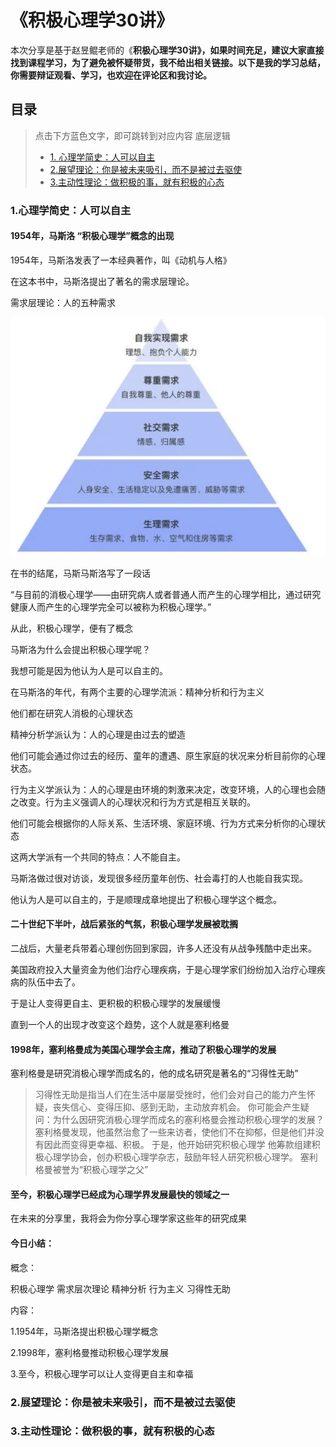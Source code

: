 # 《**积极心理学30讲》**

本次分享是基于赵昱鲲老师的《**积极心理学30讲》，如果时间充足，建议大家直接找到课程学习，为了避免被怀疑带货，我不给出相关链接。以下是我的学习总结，你需要辩证观看、学习，也欢迎在评论区和我讨论。**

## 目录

> 点击下方蓝色文字，即可跳转到对应内容
底层逻辑 
>* [1. 心理学简史：人可以自主](https://3ty.top/node/Positivepsychology/#/?id=_1心理学简史：人可以自主)
>* [2.展望理论：你是被未来吸引，而不是被过去驱使](https://a1a53w6jcoz.feishu.cn/docx/G70ydy6leoiuGSxmwjxcCk7Tnmf?from=tab_recent#part-LlRodDEHioLroUxeaEocg38knjw) 
>* [3.主动性理论：做积极的事，就有积极的心态](https://a1a53w6jcoz.feishu.cn/docx/G70ydy6leoiuGSxmwjxcCk7Tnmf?from=tab_recent#part-DKjVd7FDloGsSmxQGFDcnTZinOc)

### 1.心理学简史：人可以自主

#### 1954年，马斯洛 “积极心理学”概念的出现

1954年，马斯洛发表了一本经典著作，叫《动机与人格》

在这本书中，马斯洛提出了著名的需求层理论。

需求层理论：人的五种需求

![Image.jpeg](%E3%80%8A%E7%A7%AF%E6%9E%81%E5%BF%83%E7%90%86%E5%AD%A630%E8%AE%B2%E3%80%8B.assets/Image_jpeg_preview.png)



在书的结尾，马斯马斯洛写了一段话

“与目前的消极心理学——由研究病人或者普通人而产生的心理学相比，通过研究健康人而产生的心理学完全可以被称为积极心理学。”

从此，积极心理学，便有了概念

马斯洛为什么会提出积极心理学呢？

我想可能是因为他认为人是可以自主的。

在马斯洛的年代，有两个主要的心理学流派：精神分析和行为主义

他们都在研究人消极的心理状态

精神分析学派认为：人的心理是由过去的塑造

他们可能会通过你过去的经历、童年的遭遇、原生家庭的状况来分析目前你的心理状态。

行为主义学派认为：人的心理是由环境的刺激来决定，改变环境，人的心理也会随之改变。行为主义强调人的心理状况和行为方式是相互关联的。

他们可能会根据你的人际关系、生活环境、家庭环境、行为方式来分析你的心理状态

这两大学派有一个共同的特点：人不能自主。

马斯洛做过很对访谈，发现很多经历童年创伤、社会毒打的人也能自我实现。

他认为人是可以自主的，于是顺理成章地提出了积极心理学这个概念。

#### 二十世纪下半叶，战后紧张的气氛，积极心理学发展被耽搁

二战后，大量老兵带着心理创伤回到家园，许多人还没有从战争残酷中走出来。

美国政府投入大量资金为他们治疗心理疾病，于是心理学家们纷纷加入治疗心理疾病的队伍中去了。

于是让人变得更自主、更积极的积极心理学的发展缓慢

直到一个人的出现才改变这个趋势，这个人就是塞利格曼

#### 1998年，塞利格曼成为美国心理学会主席，推动了积极心理学的发展

塞利格曼是研究消极心理学而成名的，他的成名研究是著名的“习得性无助”

> 习得性无助是指当人们在生活中屡屡受挫时，他们会对自己的能力产生怀疑，丧失信心、变得压抑、感到无助，主动放弃机会。
你可能会产生疑问：为什么因研究消极心理学而成名的塞利格曼会推动积极心理学的发展？
塞利格曼发现，他虽然治愈了一些来访者，使他们不在抑郁，但是他们并没有因此而变得更幸福、积极。
于是，他开始研究积极心理学
他筹款组建积极心理学协会，创办积极心理学杂志，鼓励年轻人研究积极心理学。
塞利格曼被誉为“积极心理学之父”

#### 至今，积极心理学已经成为心理学界发展最快的领域之一

在未来的分享里，我将会为你分享心理学家这些年的研究成果

#### 今日小结：

概念：

积极心理学 需求层次理论 精神分析 行为主义 习得性无助

内容：

1.1954年，马斯洛提出积极心理学概念

2.1998年，塞利格曼推动积极心理学发展

3.至今，积极心理学可以让人变得更自主和幸福

### 2.展望理论：你是被未来吸引，而不是被过去驱使

### 3.主动性理论：做积极的事，就有积极的心态

